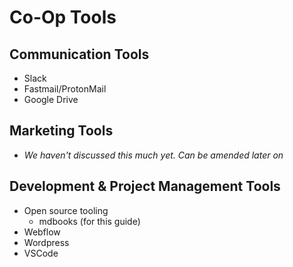 # Co-Op Tools

## Communication Tools

- Slack
- Fastmail/ProtonMail
- Google Drive

## Marketing Tools

- _We haven't discussed this much yet. Can be amended later on_

## Development & Project Management Tools

- Open source tooling
  - mdbooks (for this guide)
- Webflow
- Wordpress
- VSCode
